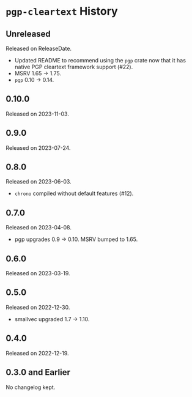 # `pgp-cleartext` History

<!-- next-header -->

## Unreleased

Released on ReleaseDate.

* Updated README to recommend using the `pgp` crate now that it has native
  PGP cleartext framework support (#22).
* MSRV 1.65 -> 1.75.
* `pgp` 0.10 -> 0.14.

## 0.10.0

Released on 2023-11-03.

## 0.9.0

Released on 2023-07-24.

## 0.8.0

Released on 2023-06-03.

* ``chrono`` compiled without default features (#12).

## 0.7.0

Released on 2023-04-08.

* pgp upgrades 0.9 -> 0.10. MSRV bumped to 1.65.

## 0.6.0

Released on 2023-03-19.

## 0.5.0

Released on 2022-12-30.

* smallvec upgraded 1.7 -> 1.10.

## 0.4.0

Released on 2022-12-19.

## 0.3.0 and Earlier

No changelog kept.
